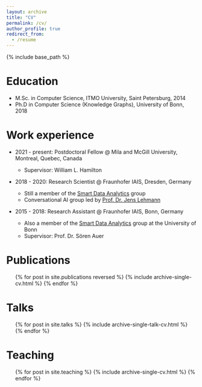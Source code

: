 ```yaml
---
layout: archive
title: "CV"
permalink: /cv/
author_profile: true
redirect_from:
  - /resume
---
```


{% include base_path %}

Education
======
* M.Sc. in Computer Science, ITMO University, Saint Petersburg, 2014
* Ph.D in Computer Science (Knowledge Graphs), University of Bonn, 2018 

Work experience
======
* 2021 - present: Postdoctoral Fellow @ Mila and McGill University, Montreal, Quebec, Canada
  * Supervisor: William L. Hamilton

* 2018 - 2020: Research Scientist @ Fraunhofer IAIS, Dresden, Germany
  * Still a member of the [Smart Data Analytics](http://sda.cs.uni-bonn.de/) group
  * Conversational AI group led by [Prof. Dr. Jens Lehmann](http://jens-lehmann.org/)

* 2015 - 2018: Research Assistant @ Fraunhofer IAIS, Bonn, Germany
  * Also a member of the [Smart Data Analytics](http://sda.cs.uni-bonn.de/) group at the University of Bonn
  * Supervisor: Prof. Dr. Sören Auer

  

Publications
======
  <ul>{% for post in site.publications reversed %}
    {% include archive-single-cv.html %}
  {% endfor %}</ul>
  
Talks
======
  <ul>{% for post in site.talks %}
    {% include archive-single-talk-cv.html %}
  {% endfor %}</ul>
  
Teaching
======
  <ul>{% for post in site.teaching %}
    {% include archive-single-cv.html %}
  {% endfor %}</ul>
  
